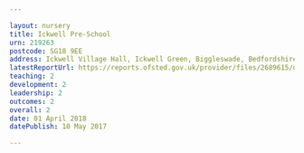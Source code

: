 ```yaml
---

layout: nursery
title: Ickwell Pre-School
urn: 219263
postcode: SG18 9EE
address: Ickwell Village Hall, Ickwell Green, Biggleswade, Bedfordshire, SG18 9EE
latestReportUrl: https://reports.ofsted.gov.uk/provider/files/2689615/urn/219263.pdf
teaching: 2
development: 2
leadership: 2
outcomes: 2
overall: 2
date: 01 April 2018 
datePublish: 10 May 2017

---
```

